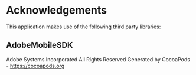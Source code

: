 # Acknowledgements
This application makes use of the following third party libraries:

## AdobeMobileSDK

Adobe Systems Incorporated All Rights Reserved
Generated by CocoaPods - https://cocoapods.org
